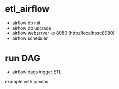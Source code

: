 # etl_airflow

- airflow db init
- airflow db upgrade
- airflow webserver -p 8080 (http://localhost:8080)
- airflow scheduler

# run DAG
- airflow dags trigger ETL

example with pandas